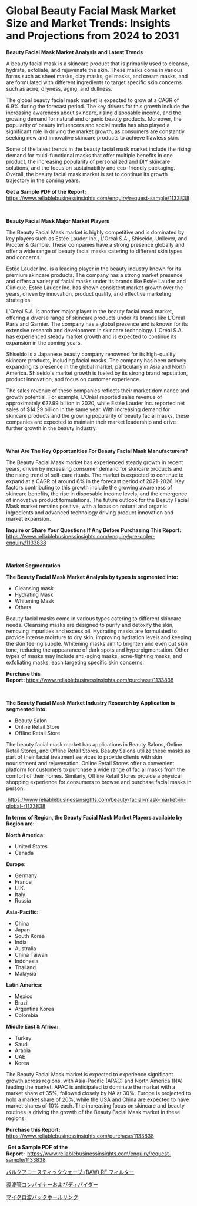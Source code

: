 <p><h1>Global Beauty Facial Mask Market Size and Market Trends: Insights and Projections from 2024 to 2031</h1></p><p><strong>Beauty Facial Mask Market Analysis and Latest Trends</strong></p>
<p><p>A beauty facial mask is a skincare product that is primarily used to cleanse, hydrate, exfoliate, and rejuvenate the skin. These masks come in various forms such as sheet masks, clay masks, gel masks, and cream masks, and are formulated with different ingredients to target specific skin concerns such as acne, dryness, aging, and dullness.</p><p>The global beauty facial mask market is expected to grow at a CAGR of 6.9% during the forecast period. The key drivers for this growth include the increasing awareness about skincare, rising disposable income, and the growing demand for natural and organic beauty products. Moreover, the popularity of beauty influencers and social media has also played a significant role in driving the market growth, as consumers are constantly seeking new and innovative skincare products to achieve flawless skin.</p><p>Some of the latest trends in the beauty facial mask market include the rising demand for multi-functional masks that offer multiple benefits in one product, the increasing popularity of personalized and DIY skincare solutions, and the focus on sustainability and eco-friendly packaging. Overall, the beauty facial mask market is set to continue its growth trajectory in the coming years.</p></p>
<p><strong>Get a Sample PDF of the Report:&nbsp;</strong> <a href="https://www.reliablebusinessinsights.com/enquiry/request-sample/1133838">https://www.reliablebusinessinsights.com/enquiry/request-sample/1133838</a></p>
<p>&nbsp;</p>
<p><strong>Beauty Facial Mask Major Market Players</strong></p>
<p><p>The Beauty Facial Mask market is highly competitive and is dominated by key players such as Estée Lauder Inc., L'Oréal S.A., Shiseido, Unilever, and Procter & Gamble. These companies have a strong presence globally and offer a wide range of beauty facial masks catering to different skin types and concerns.</p><p>Estée Lauder Inc. is a leading player in the beauty industry known for its premium skincare products. The company has a strong market presence and offers a variety of facial masks under its brands like Estée Lauder and Clinique. Estée Lauder Inc. has shown consistent market growth over the years, driven by innovation, product quality, and effective marketing strategies.</p><p>L'Oréal S.A. is another major player in the beauty facial mask market, offering a diverse range of skincare products under its brands like L'Oréal Paris and Garnier. The company has a global presence and is known for its extensive research and development in skincare technology. L'Oréal S.A. has experienced steady market growth and is expected to continue its expansion in the coming years.</p><p>Shiseido is a Japanese beauty company renowned for its high-quality skincare products, including facial masks. The company has been actively expanding its presence in the global market, particularly in Asia and North America. Shiseido's market growth is fueled by its strong brand reputation, product innovation, and focus on customer experience.</p><p>The sales revenue of these companies reflects their market dominance and growth potential. For example, L'Oréal reported sales revenue of approximately €27.99 billion in 2020, while Estée Lauder Inc. reported net sales of $14.29 billion in the same year. With increasing demand for skincare products and the growing popularity of beauty facial masks, these companies are expected to maintain their market leadership and drive further growth in the beauty industry.</p></p>
<p>&nbsp;</p>
<p><strong>What Are The Key Opportunities For Beauty Facial Mask Manufacturers?</strong></p>
<p><p>The Beauty Facial Mask market has experienced steady growth in recent years, driven by increasing consumer demand for skincare products and the rising trend of self-care rituals. The market is expected to continue to expand at a CAGR of around 6% in the forecast period of 2021-2026. Key factors contributing to this growth include the growing awareness of skincare benefits, the rise in disposable income levels, and the emergence of innovative product formulations. The future outlook for the Beauty Facial Mask market remains positive, with a focus on natural and organic ingredients and advanced technology driving product innovation and market expansion.</p></p>
<p><strong>Inquire or Share Your Questions If Any Before Purchasing This Report:</strong> <a href="https://www.reliablebusinessinsights.com/enquiry/pre-order-enquiry/1133838">https://www.reliablebusinessinsights.com/enquiry/pre-order-enquiry/1133838</a></p>
<p>&nbsp;</p>
<p><strong>Market Segmentation</strong></p>
<p><strong>The Beauty Facial Mask Market Analysis by types is segmented into:</strong></p>
<p><ul><li>Cleansing mask</li><li>Hydrating Mask</li><li>Whitening Mask</li><li>Others</li></ul></p>
<p><p>Beauty facial masks come in various types catering to different skincare needs. Cleansing masks are designed to purify and detoxify the skin, removing impurities and excess oil. Hydrating masks are formulated to provide intense moisture to dry skin, improving hydration levels and keeping the skin feeling supple. Whitening masks aim to brighten and even out skin tone, reducing the appearance of dark spots and hyperpigmentation. Other types of masks may include anti-aging masks, acne-fighting masks, and exfoliating masks, each targeting specific skin concerns.</p></p>
<p><strong>Purchase this Report:&nbsp;</strong><a href="https://www.reliablebusinessinsights.com/purchase/1133838">https://www.reliablebusinessinsights.com/purchase/1133838</a></p>
<p>&nbsp;</p>
<p><strong>The Beauty Facial Mask Market Industry Research by Application is segmented into:</strong></p>
<p><ul><li>Beauty Salon</li><li>Online Retail Store</li><li>Offline Retail Store</li></ul></p>
<p><p>The beauty facial mask market has applications in Beauty Salons, Online Retail Stores, and Offline Retail Stores. Beauty Salons utilize these masks as part of their facial treatment services to provide clients with skin nourishment and rejuvenation. Online Retail Stores offer a convenient platform for customers to purchase a wide range of facial masks from the comfort of their homes. Similarly, Offline Retail Stores provide a physical shopping experience for consumers to browse and purchase facial masks in person.</p></p>
<p><a href="https://www.reliablebusinessinsights.com/beauty-facial-mask-market-in-global-r1133838">&nbsp;https://www.reliablebusinessinsights.com/beauty-facial-mask-market-in-global-r1133838</a></p>
<p><strong>In terms of Region, the Beauty Facial Mask Market Players available by Region are:</strong></p>
<p>
    <p> <strong> North America: </strong>
        <ul>
            <li>United States</li>
            <li>Canada</li>
        </ul>
        </p> 
    <p> <strong> Europe: </strong>
        <ul>
            <li>Germany</li>
            <li>France</li>
            <li>U.K.</li>
            <li>Italy</li>
            <li>Russia</li>
        </ul>
        </p> 
    <p> <strong> Asia-Pacific: </strong>
        <ul>
            <li>China</li>
            <li>Japan</li>
            <li>South Korea</li>
            <li>India</li>
            <li>Australia</li>
            <li>China Taiwan</li>
            <li>Indonesia</li>
            <li>Thailand</li>
            <li>Malaysia</li>
        </ul>
        </p> 
    <p> <strong> Latin America: </strong>
        <ul>
            <li>Mexico</li>
            <li>Brazil</li>
            <li>Argentina Korea</li>
            <li>Colombia</li>
        </ul>
        </p> 
    <p> <strong> Middle East & Africa: </strong>
        <ul>
            <li>Turkey</li>
            <li>Saudi</li>
            <li>Arabia</li>
            <li>UAE</li>
            <li>Korea</li>
        </ul>
    </p>
    </p>
<p><p>The Beauty Facial Mask market is expected to experience significant growth across regions, with Asia-Pacific (APAC) and North America (NA) leading the market. APAC is anticipated to dominate the market with a market share of 35%, followed closely by NA at 30%. Europe is projected to hold a market share of 20%, while the USA and China are expected to have market shares of 10% each. The increasing focus on skincare and beauty routines is driving the growth of the Beauty Facial Mask market in these regions.</p></p>
<p><strong>Purchase this Report: </strong><a href="https://www.reliablebusinessinsights.com/purchase/1133838">https://www.reliablebusinessinsights.com/purchase/1133838</a></p>
<p>&nbsp;<strong>Get a Sample PDF of the Report:&nbsp;&nbsp;</strong><a href="https://www.reliablebusinessinsights.com/enquiry/request-sample/1133838">https://www.reliablebusinessinsights.com/enquiry/request-sample/1133838</a></p>
<p><strong></strong></p>
<p><p><a href="https://github.com/DudleyFerry/Market-Research-Report-List-1/blob/main/5618983103814.md">バルクアコースティックウェーブ (BAW) RF フィルター</a></p><p><a href="https://github.com/lily-u-genius/Market-Research-Report-List-1/blob/main/9614806103812.md">導波管コンバイナーおよびディバイダー</a></p><p><a href="https://github.com/DemarcusKuhlman/Market-Research-Report-List-1/blob/main/2787921103813.md">マイクロ波バックホールリンク</a></p></p>